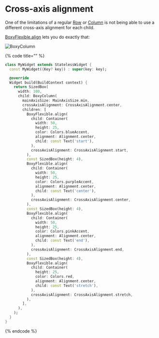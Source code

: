 # Cross-axis alignment

One of the limitations of a regular [Row](https://api.flutter.dev/flutter/widgets/Row-class.html) or [Column](https://api.flutter.dev/flutter/widgets/Column-class.html) is not being able to use a different cross-axis alignment for each child.

[BoxyFlexible.align](https://pub.dev/documentation/boxy/latest/flex/BoxyFlexible/BoxyFlexible.align.html) lets you do exactly that:

![BoxyColumn](../.gitbook/assets/ftest\_yiTCTxZ1s9.png)

{% code title="" %}
```dart
class MyWidget extends StatelessWidget {
  const MyWidget({Key? key}) : super(key: key);

  @override
  Widget build(BuildContext context) {
    return SizedBox(
      width: 100,
      child: BoxyColumn(
        mainAxisSize: MainAxisSize.min,
        crossAxisAlignment: CrossAxisAlignment.center,
        children: [
          BoxyFlexible.align(
            child: Container(
              width: 50,
              height: 25,
              color: Colors.blueAccent,
              alignment: Alignment.center,
              child: const Text('start'),
            ),
            crossAxisAlignment: CrossAxisAlignment.start,
          ),
          const SizedBox(height: 4),
          BoxyFlexible.align(
            child: Container(
              width: 50,
              height: 25,
              color: Colors.purpleAccent,
              alignment: Alignment.center,
              child: const Text('center'),
            ),
            crossAxisAlignment: CrossAxisAlignment.center,
          ),
          const SizedBox(height: 4),
          BoxyFlexible.align(
            child: Container(
              width: 50,
              height: 25,
              color: Colors.pinkAccent,
              alignment: Alignment.center,
              child: const Text('end'),
            ),
            crossAxisAlignment: CrossAxisAlignment.end,
          ),
          const SizedBox(height: 4),
          BoxyFlexible.align(
            child: Container(
              height: 25,
              color: Colors.red,
              alignment: Alignment.center,
              child: const Text('stretch'),
            ),
            crossAxisAlignment: CrossAxisAlignment.stretch,
          ),
        ],
      ),
    );
  }
}
```
{% endcode %}
